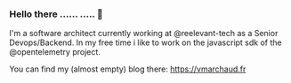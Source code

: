 ### Hello there ...... ..... 👋

I'm a software architect currently working at @reelevant-tech as a Senior Devops/Backend. In my free time i like to work on the javascript sdk of the @opentelemetry project. 

You can find my (almost empty) blog there: https://vmarchaud.fr


<!--
**vmarchaud/vmarchaud** is a ✨ _special_ ✨ repository because its `README.md` (this file) appears on your GitHub profile.

Here are some ideas to get you started:

- 🔭 I’m currently working on ...
- 🌱 I’m currently learning ...
- 👯 I’m looking to collaborate on ...
- 🤔 I’m looking for help with ...
- 💬 Ask me about ...
- 📫 How to reach me: ...
- 😄 Pronouns: ...
- ⚡ Fun fact: ...
-->

